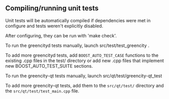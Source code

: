 Compiling/running unit tests
------------------------------------

Unit tests will be automatically compiled if dependencies were met in configure
and tests weren't explicitly disabled.

After configuring, they can be run with 'make check'.

To run the greencityd tests manually, launch src/test/test_greencity .

To add more greencityd tests, add `BOOST_AUTO_TEST_CASE` functions to the existing
.cpp files in the test/ directory or add new .cpp files that
implement new BOOST_AUTO_TEST_SUITE sections.

To run the greencity-qt tests manually, launch src/qt/test/greencity-qt_test

To add more greencity-qt tests, add them to the `src/qt/test/` directory and
the `src/qt/test/test_main.cpp` file.
